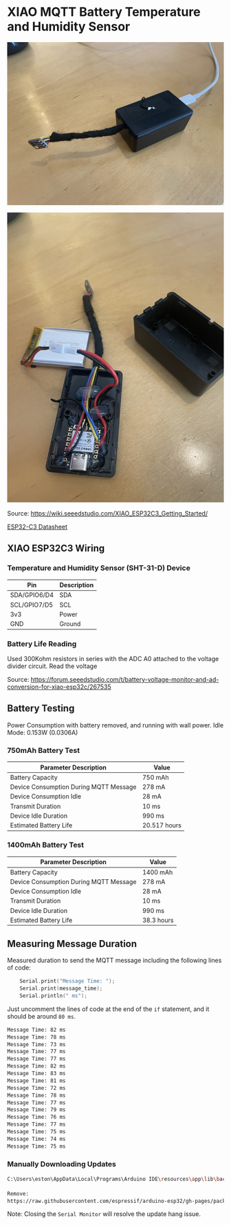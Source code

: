 



# XIAO MQTT Battery Temperature and Humidity Sensor

![assembled](./doc/assembled.jpg)

![open-1](./doc/open-1.jpg)

Source: https://wiki.seeedstudio.com/XIAO_ESP32C3_Getting_Started/

[ESP32-C3 Datasheet](./doc/esp32-c3_datasheet.pdf)





## XIAO ESP32C3 Wiring

### Temperature and Humidity Sensor (SHT-31-D) Device



| Pin          | Description |
| ------------ | ----------- |
| SDA/GPIO6/D4 | SDA         |
| SCL/GPIO7/D5 | SCL         |
| 3v3          | Power       |
| GND          | Ground      |

### Battery Life Reading

Used 300Kohm resistors in series with the ADC A0 attached to the voltage divider circuit.  Read the voltage

Source: https://forum.seeedstudio.com/t/battery-voltage-monitor-and-ad-conversion-for-xiao-esp32c/267535



## Battery Testing

Power Consumption with battery removed, and running with wall power.  Idle Mode: 0.153W (0.0306A)



### 750mAh Battery Test

| Parameter Description                  | Value        |
| -------------------------------------- | ------------ |
| Battery Capacity                       | 750 mAh      |
| Device Consumption During MQTT Message | 278 mA       |
| Device Consumption Idle                | 28 mA        |
| Transmit Duration                      | 10 ms        |
| Device Idle Duration                   | 990 ms       |
| Estimated Battery Life                 | 20.517 hours |



### 1400mAh Battery Test

| Parameter Description                  | Value      |
| -------------------------------------- | ---------- |
| Battery Capacity                       | 1400 mAh   |
| Device Consumption During MQTT Message | 278 mA     |
| Device Consumption Idle                | 28 mA      |
| Transmit Duration                      | 10 ms      |
| Device Idle Duration                   | 990 ms     |
| Estimated Battery Life                 | 38.3 hours |



## Measuring Message Duration

Measured duration to send the MQTT message including the following lines of code:

```c
    Serial.print("Message Time: ");
    Serial.print(message_time);
    Serial.println(" ms");
```

Just uncomment the lines of code at the end of the `if` statement, and it should be around `80 ms`.

```bash
Message Time: 82 ms
Message Time: 78 ms
Message Time: 73 ms
Message Time: 77 ms
Message Time: 77 ms
Message Time: 82 ms
Message Time: 83 ms
Message Time: 81 ms
Message Time: 72 ms
Message Time: 78 ms
Message Time: 77 ms
Message Time: 79 ms
Message Time: 76 ms
Message Time: 77 ms
Message Time: 75 ms
Message Time: 74 ms
Message Time: 75 ms
```



### Manually Downloading Updates

```bash
C:\Users\eston\AppData\Local\Programs\Arduino IDE\resources\app\lib\backend\resources>arduino-cli.exe core update-index

Remove:
https://raw.githubusercontent.com/espressif/arduino-esp32/gh-pages/package_esp32_index.json
```



Note:  Closing the `Serial Monitor` will resolve the update hang issue.
